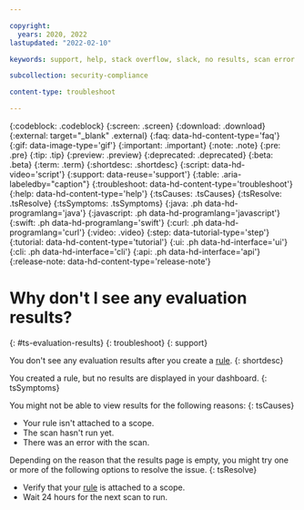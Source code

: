```yaml
---

copyright:
  years: 2020, 2022
lastupdated: "2022-02-10"

keywords: support, help, stack overflow, slack, no results, scan error

subcollection: security-compliance

content-type: troubleshoot

---
```


{:codeblock: .codeblock}
{:screen: .screen}
{:download: .download}
{:external: target="_blank" .external}
{:faq: data-hd-content-type='faq'}
{:gif: data-image-type='gif'}
{:important: .important}
{:note: .note}
{:pre: .pre}
{:tip: .tip}
{:preview: .preview}
{:deprecated: .deprecated}
{:beta: .beta}
{:term: .term}
{:shortdesc: .shortdesc}
{:script: data-hd-video='script'}
{:support: data-reuse='support'}
{:table: .aria-labeledby="caption"}
{:troubleshoot: data-hd-content-type='troubleshoot'}
{:help: data-hd-content-type='help'}
{:tsCauses: .tsCauses}
{:tsResolve: .tsResolve}
{:tsSymptoms: .tsSymptoms}
{:java: .ph data-hd-programlang='java'}
{:javascript: .ph data-hd-programlang='javascript'}
{:swift: .ph data-hd-programlang='swift'}
{:curl: .ph data-hd-programlang='curl'}
{:video: .video}
{:step: data-tutorial-type='step'}
{:tutorial: data-hd-content-type='tutorial'}
{:ui: .ph data-hd-interface='ui'}
{:cli: .ph data-hd-interface='cli'}
{:api: .ph data-hd-interface='api'}
{:release-note: data-hd-content-type='release-note'}

# Why don't I see any evaluation results?
{: #ts-evaluation-results}
{: troubleshoot} 
{: support}

You don't see any evaluation results after you create a [rule](/docs/security-compliance?topic=security-compliance-rules-define). 
{: shortdesc}

You created a rule, but no results are displayed in your dashboard.
{: tsSymptoms}

You might not be able to view results for the following reasons:
{: tsCauses}

* Your rule isn't attached to a scope.
* The scan hasn't run yet.
* There was an error with the scan.

Depending on the reason that the results page is empty, you might try one or more of the following options to resolve the issue.
{: tsResolve}

* Verify that your [rule](/docs/security-compliance?topic=security-compliance-rules-apply) is attached to a scope.
* Wait 24 hours for the next scan to run.

